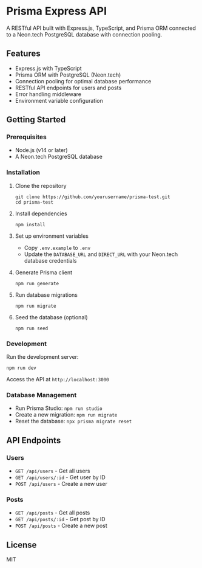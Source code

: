 # Prisma Express API

A RESTful API built with Express.js, TypeScript, and Prisma ORM connected to a Neon.tech PostgreSQL database with connection pooling.

## Features

- Express.js with TypeScript
- Prisma ORM with PostgreSQL (Neon.tech)
- Connection pooling for optimal database performance
- RESTful API endpoints for users and posts
- Error handling middleware
- Environment variable configuration

## Getting Started

### Prerequisites

- Node.js (v14 or later)
- A Neon.tech PostgreSQL database

### Installation

1. Clone the repository
   ```
   git clone https://github.com/yourusername/prisma-test.git
   cd prisma-test
   ```

2. Install dependencies
   ```
   npm install
   ```

3. Set up environment variables
   - Copy `.env.example` to `.env`
   - Update the `DATABASE_URL` and `DIRECT_URL` with your Neon.tech database credentials

4. Generate Prisma client
   ```
   npm run generate
   ```

5. Run database migrations
   ```
   npm run migrate
   ```

6. Seed the database (optional)
   ```
   npm run seed
   ```

### Development

Run the development server:
```
npm run dev
```

Access the API at `http://localhost:3000`

### Database Management

- Run Prisma Studio: `npm run studio`
- Create a new migration: `npm run migrate`
- Reset the database: `npx prisma migrate reset`

## API Endpoints

### Users
- `GET /api/users` - Get all users
- `GET /api/users/:id` - Get user by ID
- `POST /api/users` - Create a new user

### Posts
- `GET /api/posts` - Get all posts
- `GET /api/posts/:id` - Get post by ID
- `POST /api/posts` - Create a new post

## License

MIT 
